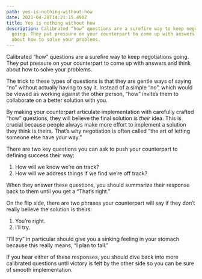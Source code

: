 ```yaml
---
path: yes-is-nothing-without-how
date: 2021-04-28T14:21:15.490Z
title: Yes is nothing without how
description: Calibrated “how” questions are a surefire way to keep negotiations
  going. They put pressure on your counterpart to come up with answers and think
  about how to solve your problems.
---
```

Calibrated “how” questions are a surefire way to keep negotiations going. They put pressure on your counterpart to come up with answers and think about how to solve your problems.

The trick to these types of questions is that they are gentle ways of saying “no” without actually having to say it. Instead of a simple “no”, which would be viewed as working against the other person, “how” invites them to collaborate on a better solution with you.

By making your counterpart articulate implementation with carefully crafted “how” questions, they will believe the final solution is *their* idea. This is crucial because people always make more effort to implement a solution they think is theirs. That’s why negotiation is often called “the art of letting someone else have your way.”

There are two key questions you can ask to push your counterpart to defining success their way:

1. How will we know we’re on track?
2. How will we address things if we find we’re off track?

When they answer these questions, you should summarize their response back to them until you get a “That’s right.”

On the flip side, there are two phrases your counterpart will say if they don’t really believe the solution is theirs:

1. You’re right.
2. I’ll try.

“I’ll try” in particular should give you a sinking feeling in your stomach because this really means, “I plan to fail.”

If you hear either of these responses, you should dive back into more calibrated questions until victory is felt by the other side so you can be sure of smooth implementation.